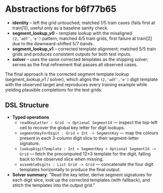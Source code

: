 # Abstractions for b6f77b65

- **identity** – left the grid untouched; matched 1/5 train cases (fails first at train[1]), useful only as a baseline sanity check.
- **segment_lookup_v0** – template lookup with the misaligned `(2,'adf','e')` pattern; matched 4/5 train grids, first failure at train[2] due to the downward-shifted 5/7 bands.
- **segment_lookup_v1** – corrected template alignment; matched 5/5 train grids and produces consistent outputs for both test inputs.
- **solver** – uses the same corrected templates as the shipping solver; serves as the final refinement that passes all observed cases.

The final approach is the corrected segment template lookup (segment_lookup_v1 / solver), which aligns the `(2,'adf','e')` digit template with the observed target and reproduces every training example while yielding plausible completions for the test grids.

## DSL Structure
- **Typed operations**
  - `readKeyLetter : Grid -> Optional SegmentId` — inspect the top-left cell to recover the global key letter for digit lookups.
  - `segmentKeyForDigit : Grid × Int -> SegmentKey` — map the colours present in each 3-column digit slice to their segment-letter signature.
  - `lookupDigitTemplate : Int × SegmentKey × Optional SegmentId -> Grid` — fetch the precomputed 12×3 template for the digit, falling back to the observed slice when missing.
  - `assembleDigits : List Grid -> Grid` — concatenate the four digit templates horizontally to produce the final output.
- **Solver summary**: "Read the key letter, derive segment signatures for each digit slice, look up the corrected templates (with fallback), and stitch the templates into the output grid."

